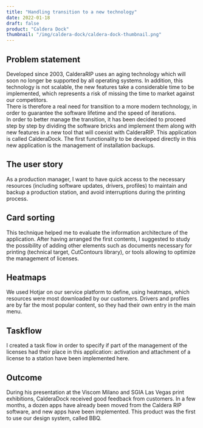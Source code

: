 ```yaml
---
title: "Handling transition to a new technology"
date: 2022-01-18
draft: false
product: "Caldera Dock"
thumbnail: "/img/caldera-dock/caldera-dock-thumbnail.png"
---
```

## Problem statement
Developed since 2003, CalderaRIP uses an aging technology which will soon no longer be supported by all operating systems. In addition, this technology is not scalable, the new features take a considerable time to be implemented, which represents a risk of missing the time to market against our competitors.  
There is therefore a real need for transition to a more modern technology, in order to guarantee the software lifetime and the speed of iterations.  
In order to better manage the transition, it has been decided to proceed step by step by dividing the software bricks and implement them along with new features in a new tool that will coexist with CalderaRIP. This application is called CalderaDock. The first functionality to be developed directly in this new application is the management of installation backups.

## The user story
As a production manager, I want to have quick access to the necessary resources (including software updates, drivers, profiles) to maintain and backup a production station, and avoid interruptions during the printing process.

## Card sorting
This technique helped me to evaluate the information architecture of the application.
After having arranged the first contents, I suggested to study the possibility of adding other elements such as documents necessary for printing (technical target, CutContours library), or tools allowing to optimize the management of licenses.

## Heatmaps
We used Hotjar on our service platform to define, using heatmaps, which resources were most downloaded by our customers. Drivers and profiles are by far the most popular content, so they had their own entry in the main menu.

## Taskflow
I created a task flow in order to specify if part of the management of the licenses had their place in this application: activation and attachment of a license to a station have been implemented here.

## Outcome
During his presentation at the Viscom Milano and SGIA Las Vegas print exhibitions, CalderaDock received good feedback from customers. In a few months, a dozen apps have already been moved from the Caldera RIP software, and new apps have been implemented.
This product was the first to use our design system, called BBQ.
